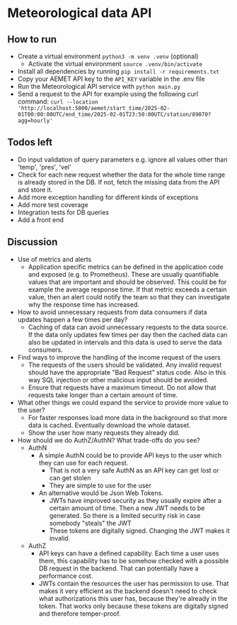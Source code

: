 # Meteorological data API

## How to run

- Create a virtual environment `python3 -m venv .venv` (optional)
  - Activate the virtual environment `source .venv/bin/activate`
- Install all dependencies by running `pip install -r requirements.txt`
- Copy your AEMET API key to the `API_KEY` variable in the .env file
- Run the Meteorological API service with `python main.py`
- Send a request to the API for example using the following curl command: `curl --location 'http://localhost:5000/aemet/start_time/2025-02-01T00:00:00UTC/end_time/2025-02-01T23:50:00UTC/station/89070?agg=hourly'`

## Todos left

- Do input validation of query parameters e.g. ignore all values other than 'temp', 'pres', 'vel'
- Check for each new request whether the data for the whole time range is already stored in the DB. If not, fetch the missing data from the API and store it.
- Add more exception handling for different kinds of exceptions
- Add more test coverage
- Integration tests for DB queries
- Add a front end

## Discussion

- Use of metrics and alerts
  - Application specific metrics can be defined in the application code and exposed (e.g. to Prometheus). These are usually quantifiable values that are important and should be observed. This could be for example the average response time. If that metric exceeds a certain value, then an alert could notify the team so that they can investigate why the response time has increased.
- How to avoid unnecessary requests from data consumers if data updates happen a few times per day?
  - Caching of data can avoid unnecessary requests to the data source. If the data only updates few times per day then the cached data can also be updated in intervals and this data is used to serve the data consumers.
- Find ways to improve the handling of the income request of the users
  - The requests of the users should be validated. Any invalid request should have the appropriate "Bad Request" status code. Also in this way SQL injection or other malicious input should be avoided.
  - Ensure that requests have a maximum timeout. Do not allow that requests take longer than a certain amount of time.
- What other things we could expand the service to provide more value to the user?
  - For faster responses load more data in the background so that more data is cached. Eventually download the whole dataset.
  - Show the user how many requests they already did.
- How should we do AuthZ/AuthN? What trade-offs do you see?
  - AuthN
    - A simple AuthN could be to provide API keys to the user which they can use for each request.
      - That is not a very safe AuthN as an API key can get lost or can get stolen
      - They are simple to use for the user
    - An alternative would be Json Web Tokens. 
      - JWTs have improved security as they usually expire after a certain amount of time. Then a new JWT needs to be generated. So there is a limited security risk in case somebody "steals" the JWT
      - These tokens are digitally signed. Changing the JWT makes it invalid.
  - AuthZ
    - API keys can have a defined capability. Each time a user uses them, this capability has to be somehow checked with a possible DB request in the backend. That can potentially have a performance cost.
    - JWTs contain the resources the user has permission to use. That makes it very efficient as the backend doesn't need to check what authorizations this user has, because they're already in the token. That works only because these tokens are digitally signed and therefore temper-proof.